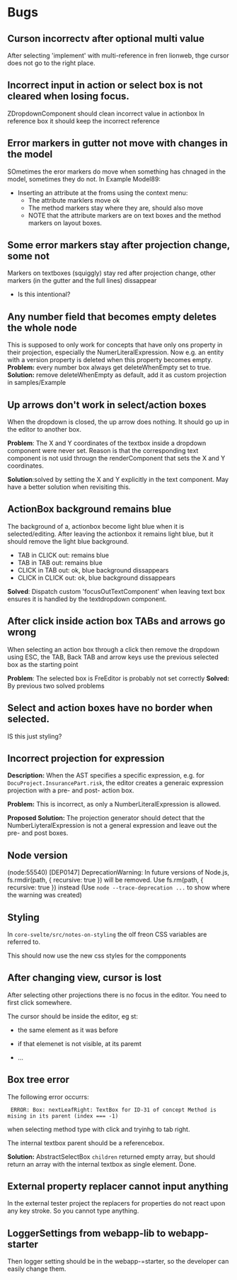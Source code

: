 # Bugs

## Curson incorrectv after optional multi value
After selecting 'implement' with multi-reference in fren lionweb, thge cursor does not go to the right place.
## Incorrect input in action or select box is not cleared when losing focus.
ZDropdownComponent should clean incorrect value in actionbox
In reference box it should keep the incorrect reference
## Error markers in gutter not move with changes in the model
SOmetimes the eror markers do move when something has chnaged in the model, sometimes they do not.
In Example Model89:
- Inserting an attribute at the froms using the context menu:
	- The attribute marklers move ok
	- The method markers stay where they are, should also move
	- NOTE that the attribute markers are on text boxes and the method markers on layout boxes.
## Some error markers stay after projection change, some not
Markers on textboxes (squiggly) stay red after projection change, other markers (in the gutter and the full lines) dissappear
- Is this intentional?
## Any number field that becomes empty deletes the whole node
This is supposed to only work for concepts that  have only ons property in their projection, especially the NumerLiteralExpression.
Now e.g. an entity with a version property is deleted when this property becomes empty.
**Problem:** every number box always get deleteWhenEmpty set to true.
**Solution:** remove deleteWhenEmpty as default, add it as custom projection in samples/Example
## Up  arrows don't work in select/action boxes
When the dropdown is closed, the up  arrow does nothing.
It should go up in the editor to another box.

**Problem**: The X and Y coordinates of the textbox inside a dropdown component were never set. Reason is that the corresponding text component is not usid througn the renderComponent that sets the X and Y coordinates.

**Solution**:solved by setting the X and Y explicitly in the text component. May have a better solution when revisiting this.
## ActionBox background remains blue

The background of a, actionbox become light blue when it is selected/editing.  After leaving the actionbox it remains light blue, but it should remove the light blue background.

- TAB in CLICK out: remains blue
- TAB in TAB out: remains blue
- CLICK in TAB out: ok, blue background dissappears
- CLICK in CLICK out: ok, blue background dissappears

**Solved**: Dispatch custom 'focusOutTextComponent' when leaving text box ensures it is handled by the textdropdown component.
## After click inside action box TABs and arrows go wrong
When selecting an action box through a click then remove the dropdown using ESC, the TAB, Back TAB and arrow keys use the previous selected box as the starting point

**Problem**: The selected box is FreEditor is probably not set correctly 
**Solved:** By previous two solved problems
## Select and action boxes have no border when selected.
IS this just styling?
## Incorrect projection for expression

**Description:**  When the AST specifies a specific expression, e.g. for `DocuProject.InsurancePart.risk`, the editor creates a generaic expression projection with a pre- and post- action box. 

**Problem:** This is incorrect, as only a NumberLiteralExpression is allowed.

**Proposed Solution:** The projection generator should detect that the NumberLiyteralExpression is not a general expression and leave out the pre- and post boxes.

## Node version

(node:55540) [DEP0147] DeprecationWarning: In future versions of Node.js, fs.rmdir(path, { recursive: true }) will be removed. Use fs.rm(path, { recursive: true }) instead
(Use `node --trace-deprecation ...` to show where the warning was created)


## Styling

In `core-svelte/src/notes-on-styling` the olf freon CSS variables are referred to.

This should now use the new css styles for the compponents

## After changing view, cursor is lost

After selecting other projections there is no focus in the editor. You need to first click somewhere.

The cursor should be inside the editor, eg st:

- the same element as it was before

- if that elemenet is not visible, at its paremt

- ...

## Box tree error

The following error occurrs:

` ERROR: Box: nextLeafRight: TextBox for ID-31 of concept Method is mising in its parent (index === -1)` 

when selecting method type with click and tryinhg to tab right.

The internal textbox parent should be a referencebox.

**Solution:** AbstractSelectBox `children` returned empty array, but should return an array with the internal textbox as single element. Done.

## External property replacer cannot input anything

In the external tester project the replacers for properties do not react upon any key stroke. So you cannot type anything.    

## LoggerSettings from webapp-lib to webapp-starter

Then logger setting should be in the webapp-=starter, so the developer can easily change them.
